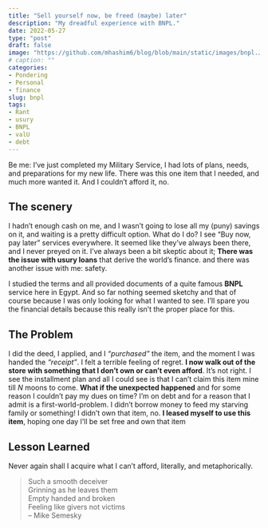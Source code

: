 ```yaml
---
title: "Sell yourself now, be freed (maybe) later"
description: "My dreadful experience with BNPL."
date: 2022-05-27
type: "post"
draft: false
image: "https://github.com/mhashim6/blog/blob/main/static/images/bnpl.JPG?raw=true"
# caption: ""
categories:
- Pondering
- Personal
- finance
slug: bnpl
tags: 
- Rant
- usury
- BNPL
- valU
- debt
---
```


Be me: I’ve just completed my Military Service, I had lots of plans, needs, and preparations for my new life. There was this one item that I needed, and much more wanted it. And I couldn’t afford it, no.

## The scenery

I hadn’t enough cash on me, and I wasn’t going to lose all my (puny) savings on it, and waiting is a pretty difficult option. What do I do? I see “Buy now, pay later” services everywhere. It seemed like they’ve always been there, and I never preyed on it. I’ve always been a bit skeptic about it; __There was the issue with usury loans__ that derive the world’s finance. and there was another issue with me: safety.

I studied the terms and all provided documents of a quite famous __BNPL__ service here in Egypt. And so far nothing seemed sketchy and that of course because I was only looking for what I wanted to see. I’ll spare you the financial details because this really isn’t the proper place for this. 

## The Problem

I did the deed, I applied, and I _“purchased”_ the item, and the moment I was handed the _“receipt”_. I felt a terrible feeling of regret. __I now walk out of the store with something that I don’t own or can’t even afford__. It’s not right. I see the installment plan and all I could see is that I can’t claim this item mine till _N_ moons to come. __What if the unexpected happened__ and for some reason I couldn’t pay my dues on time? I’m on debt and for a reason that I admit is a first-world-problem. I didn’t borrow money to feed my starving family or something! I didn’t own that item, no. __I leased myself to use this item__, hoping one day I’ll be set free and own that item

## Lesson Learned
Never again shall I acquire what I can’t afford, literally, and metaphorically.

> Such a smooth deceiver \
Grinning as he leaves them \
Empty handed and broken \
Feeling like givers not victims \
– Mike Semesky